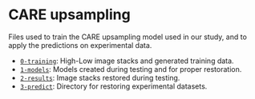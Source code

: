 # CARE upsampling

Files used to train the CARE upsampling model used in our study, and to apply the predictions on experimental data.

- [`0-training`](0-training): High-Low image stacks and generated training data.
- [`1-models`](1-models): Models created during testing and for proper restoration.
- [`2-results`](2-results): Image stacks restored during testing.
- [`3-predict`](3-predict): Directory for restoring experimental datasets.

